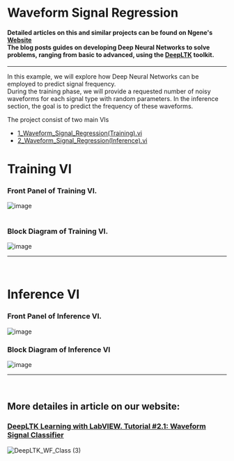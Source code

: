 # Waveform Signal Regression


#### Detailed articles on this and similar projects can be found on Ngene's [Website](https://www.ngene.co/blog) <br/> The blog posts guides on developing Deep Neural Networks to solve problems, ranging from basic to advanced, using the [DeepLTK](https://www.ngene.co/deep-learning-toolkit-for-labview) toolkit.
----

In this example, we will explore how Deep Neural Networks can be employed to predict signal frequency.
<br/>
During the training phase, we will provide a requested number of noisy waveforms for each signal type with random parameters. In the inference section, the goal is to predict the frequency of these waveforms.
<br/>

The project consist of two main VIs
- [1_Waveform_Signal_Regression(Training).vi](#training-vi)
- [2_Waveform_Signal_Regression(Inference).vi](#inference-vi)

# Training VI

### Front Panel of Training VI. <br/>

![image](https://github.com/ngenehub/deepltk_examples/assets/131282716/05a7ce42-7b59-470d-847e-20525059fb61) <br/> <br/>

### Block Diagram of Training VI. <br/>

![image](https://github.com/ngenehub/deepltk_examples/assets/131282716/409b8a1c-be99-468c-8c9d-0b82bdcb648e)

----

<br/>

# Inference VI

### Front Panel of Inference VI. <br/>

![image](https://github.com/ngenehub/deepltk_examples/assets/131282716/54a4f9fb-5565-4c9c-a625-73d522729551)

### Block Diagram of Inference VI <br/>

![image](https://github.com/ngenehub/deepltk_examples/assets/131282716/4f673c87-da33-4251-b200-cd59d2ccbdaa)

----

<br/>

## More detailes in article on our website:

### [DeepLTK Learning with LabVIEW. Tutorial #2.1: Waveform Signal Classifier](https://www.ngene.co/post/deep-learning-with-labview-tutorial-2-1-waveform-signal-classifier)

![DeepLTK_WF_Class (3)](https://github.com/ngenehub/deepltk_examples/assets/131282716/d10778ea-c1fd-4241-b3c4-d3b1320e37af)



